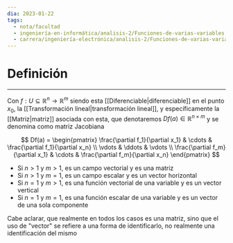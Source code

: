 ```yaml
---
dia: 2023-01-22
tags:
  - nota/facultad
  - ingeniería-en-informática/analisis-2/Funciones-de-varias-variables
  - carrera/ingeniería-electrónica/analisis-2/Funciones-de-varias-variables
---
```

# Definición
---
Con $f : U \subseteq \mathbb{R}^n \to \mathbb{R}^m$ siendo esta [[Diferenciable|diferenciable]] en el punto $x_0$, la [[Transformación lineal|transformación lineal]], y específicamente la [[Matriz|matriz]] asociada con esta, que denotaremos $Df(a) \in \mathbb{R}^{n \times m}$ y se denomina como matriz Jacobiana

$$ Df(a) = \begin{pmatrix}
		\frac{\partial f_1}{\partial x_1} & \cdots & \frac{\partial f_1}{\partial x_n} \\
		\vdots & \ddots & \vdots \\
		\frac{\partial f_m}{\partial x_1} & \cdots & \frac{\partial f_m}{\partial x_n}
			\end{pmatrix} $$

 * Si $n > 1$ y $m > 1$, es un campo vectorial y es una matriz
 * Si $n > 1$ y $m = 1$, es un campo escalar y es un vector horizontal
 * Si $n = 1$ y $m > 1$, es una función vectorial de una variable y es un vector vertical
 * Si $n = 1$ y $m = 1$, es una función escalar de una variable y es un vector de una sola componente
 
 Cabe aclarar, que realmente en todos los casos es una matriz, sino que el uso de "vector" se refiere a una forma de identificarlo, no realmente una identificación del mismo
